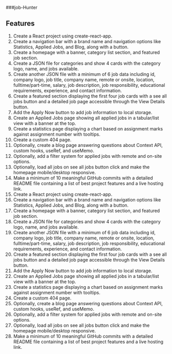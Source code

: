 ###job-Hunter
## Features
1.	Create a React project using create-react-app.
2.	Create a navigation bar with a brand name and navigation options like Statistics, Applied Jobs, and Blog, along with a button.
3.	Create a homepage with a banner, category list section, and featured job section.
4.	Create a JSON file for categories and show 4 cards with the category logo, name, and jobs available.
5.	Create another JSON file with a minimum of 6 job data including id, company logo, job title, company name, remote or onsite, location, fulltime/part-time, salary, job description, job responsibility, educational requirements, experience, and contact information.
6.	Create a featured section displaying the first four job cards with a see all jobs button and a detailed job page accessible through the View Details button.
7.	Add the Apply Now button to add job information to local storage.
8.	Create an Applied Jobs page showing all applied jobs in a tabular/list view with a banner at the top.
9.	Create a statistics page displaying a chart based on assignment marks against assignment number with tooltips.
10.	Create a custom 404 page.
11.	Optionally, create a blog page answering questions about Context API, custom hooks, useRef, and useMemo.
12.	Optionally, add a filter system for applied jobs with remote and on-site options.
13.	Optionally, load all jobs on see all jobs button click and make the homepage mobile/desktop responsive.
14.	Make a minimum of 10 meaningful GitHub commits with a detailed README file containing a list of best project features and a live hosting link.
15.	Create a React project using create-react-app.
16.	Create a navigation bar with a brand name and navigation options like Statistics, Applied Jobs, and Blog, along with a button.
17.	Create a homepage with a banner, category list section, and featured job section.
18.	Create a JSON file for categories and show 4 cards with the category logo, name, and jobs available.
19.	Create another JSON file with a minimum of 6 job data including id, company logo, job title, company name, remote or onsite, location, fulltime/part-time, salary, job description, job responsibility, educational requirements, experience, and contact information.
20.	Create a featured section displaying the first four job cards with a see all jobs button and a detailed job page accessible through the View Details button.
21.	Add the Apply Now button to add job information to local storage.
22.	Create an Applied Jobs page showing all applied jobs in a tabular/list view with a banner at the top.
23.	Create a statistics page displaying a chart based on assignment marks against assignment number with tooltips.
24.	Create a custom 404 page.
25.	Optionally, create a blog page answering questions about Context API, custom hooks, useRef, and useMemo.
26.	Optionally, add a filter system for applied jobs with remote and on-site options.
27.	Optionally, load all jobs on see all jobs button click and make the homepage mobile/desktop responsive.
28.	Make a minimum of 10 meaningful GitHub commits with a detailed README file containing a list of best project features and a live hosting link.

